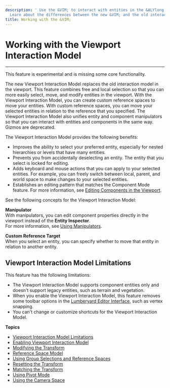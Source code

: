 ```yaml
---
description: ' Use the &VIM; to interact with entities in the &ALYlong; viewport.
  Learn about the differences between the new &VIM; and the old interaction model. '
title: Working with the &VIM;
---
```

# Working with the Viewport Interaction Model<a name="working-with-viewport-interaction-model"></a>

****  
This feature is experimental and is missing some core functionality\.

The new Viewport Interaction Model replaces the old interaction model in the viewport\. This feature combines free and local selection so that you can more easily select, move, and modify entities in the viewport\. With the Viewport Interaction Model, you can create custom reference spaces to move your entities\. With custom reference spaces, you can move your selected entities in relation to the reference that you specified\. The Viewport Interaction Model also unifies entity and component manipulators so that you can interact with entities and components in the same way\. Gizmos are deprecated\.

The Viewport Interaction Model provides the following benefits:
+ Improves the ability to select your preferred entity, especially for nested hierarchies or levels that have many entities\.
+ Prevents you from accidentally deselecting an entity\. The entity that you select is locked for editing\. 
+ Adds keyboard and mouse actions that you can apply to your selected entities\. For example, you can freely switch between local, parent, and world space to make changes to your selected entities\.
+ Establishes an editing pattern that matches the Component Mode feature\. For more information, see [Editing Components in the Viewport](/docs/userguide/edit-mode-for-components.md)\.

See the following concepts for the Viewport Interaction Model:

**Manipulator**  
With manipulators, you can edit component properties directly in the viewport instead of the **Entity Inspector**\.  
For more information, see [Using Manipulators](/docs/userguide/components/manipulators-using.md)\. 

**Custom Reference Target**  
When you select an entity, you can specify whether to move that entity in relation to another entity\. 

## Viewport Interaction Model Limitations<a name="viewport-interaction-model-limits"></a>

This feature has the following limitations:
+ The Viewport Interaction Model supports component entities only and doesn't support legacy entities, such as terrain and vegetation\.
+ When you enable the Viewport Interaction Model, this feature removes some toolbar options in the [Lumberyard Editor Interface](/docs/userguide/editor/interface.md), such as vertex snapping\.
+ You can't change or customize shortcuts for the Viewport Interaction Model\.

**Topics**
+ [Viewport Interaction Model Limitations](#viewport-interaction-model-limits)
+ [Enabling Viewport Interaction Model](/docs/userguide/enabling-viewport-interaction-model.md)
+ [Modifying the Transform](/docs/userguide/viewport-interaction-model-transform.md)
+ [Reference Space Model](/docs/userguide/viewport-interaction-model-reference-space-model.md)
+ [Using Group Selections and Reference Spaces](/docs/userguide/group-selections-reference-spaces.md)
+ [Resetting the Transform](/docs/userguide/reset-transform.md)
+ [Matching the Transform](/docs/userguide/transform-matching.md)
+ [Using Pivot Mode](/docs/userguide/pivot-mode.md)
+ [Using the Camera Space](/docs/userguide/camera-space.md)
